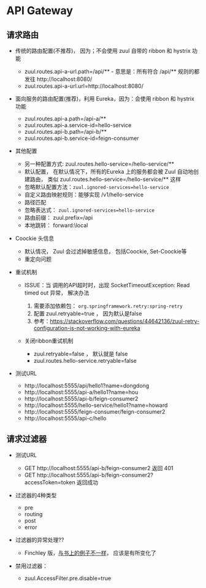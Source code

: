 # API Gateway

## 请求路由
- 传统的路由配置(不推荐)， 因为；不会使用 zuul 自带的 ribbon 和 hystrix 功能
	- zuul.routes.api-a-url.path=/api/**   - 意思是：所有符合 /api/** 规则的都发往 http://localhost:8080/
	- zuul.routes.api-a-url.url=http://localhost:8080/

- 面向服务的路由配置(推荐)，利用 Eureka，因为：会使用 ribbon 和 hystrix 功能
	- zuul.routes.api-a.path=/api-a/**
	- zuul.routes.api-a.service-id=hello-service
	- zuul.routes.api-b.path=/api-b/**
	- zuul.routes.api-b.service-id=feign-consumer

- 其他配置
	- 另一种配置方式: zuul.routes.hello-service=/hello-service/**
	- 默认配置， 在默认情况下，所有的Eureka 上的服务都会被 Zuul 自动地创建路由， 类似 zuul.routes.hello-service=/hello-service/** 这样
	- 忽略默认配置方法：`zuul.ignored-services=hello-service`
	- 自定义路由映射规则：能够实现 /v1/hello-service
	- 路径匹配
	- 忽略表达式： `zuul.ignored-services=hello-service`
	- 路由前缀： zuul.prefix=/api
	- 本地跳转： forward:\local

- Coockie 头信息 
    - 默认情况， Zuul 会过滤掉敏感信息， 包括Coockie, Set-Coockie等
    - 重定向问题
        
- 重试机制
    - ISSUE：当 调用的API超时时，出现 SocketTimeoutException: Read timed out 异常， 解决办法
        1. 需要添加依赖包： `org.springframework.retry:spring-retry` 
        2. 配置 zuul.retryable=true ， 因为默认是false
        3. 参考：https://stackoverflow.com/questions/44642136/zuul-retry-configuration-is-not-working-with-eureka
    
    - 关闭ribbon重试机制
        - zuul.retryable=false ， 默认就是 false
        - zuul.routes.hello-service.retryable=false
        
- 测试URL
	- http://localhost:5555/api/hello1?name=dongdong
	- http://localhost:5555/api-a/hello1?name=hou
	- http://localhost:5555/api-b/feign-consumer2
    - http://localhost:5555/hello-service/hello1?name=howard
	- http://localhost:5555/feign-consumer/feign-consumer2
    - http://localhost:5555/api-c/hello
    
## 请求过滤器
- 测试URL
	- GET http://localhost:5555/api-b/feign-consumer2 返回 401 
	- GET http://localhost:5555/api-b/feign-consumer2?accessToken=token 返回成功

- 过滤器的4种类型
	- pre
	- routing
	- post
	- error

- 过滤器的异常处理??
	- Finchley 版，[与书上的例子不一样](https://zhuanlan.zhihu.com/p/26910991?refer=dreawer)， 应该是有所变化了
	
- 禁用过滤器： 
	- zuul.AccessFilter.pre.disable=true